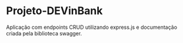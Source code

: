 # Projeto-DEVinBank
 Aplicação com endpoints CRUD utilizando express.js e documentação criada pela biblioteca swagger.
